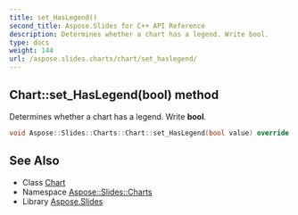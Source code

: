 ```yaml
---
title: set_HasLegend()
second_title: Aspose.Slides for C++ API Reference
description: Determines whether a chart has a legend. Write bool.
type: docs
weight: 144
url: /aspose.slides.charts/chart/set_haslegend/
---
```

## Chart::set_HasLegend(bool) method


Determines whether a chart has a legend. Write **bool**.

```cpp
void Aspose::Slides::Charts::Chart::set_HasLegend(bool value) override
```

## See Also

* Class [Chart](../)
* Namespace [Aspose::Slides::Charts](../../)
* Library [Aspose.Slides](../../../)